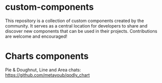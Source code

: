 # custom-components
This repository is a collection of custom components created by the community. It serves as a central location for developers to share and discover new components that can be used in their projects. Contributions are welcome and encouraged!

# Charts components
Pie & Doughnut, Line and Area chats: https://github.com/metayoub/qodly_chart
